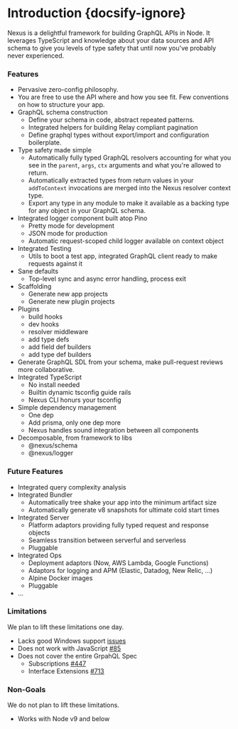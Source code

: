 # Introduction {docsify-ignore}

<p class='NextIs Note'></p>

Nexus is a delightful framework for building GraphQL APIs in Node. It leverages TypeScript and knowledge about your data sources and API schema to give you levels of type safety that until now you've probably never experienced.

### Features

- Pervasive zero-config philosophy.
- You are free to use the API where and how you see fit. Few conventions on how to structure your app.
- GraphQL schema construction
  - Define your schema in code, abstract repeated patterns.
  - Integrated helpers for building Relay compliant pagination
  - Define graphql types without export/import and configuration boilerplate.
- Type safety made simple
  - Automatically fully typed GraphQL resolvers accounting for what you see in the `parent`, `args`, `ctx` arguments and what you're allowed to return.
  - Automatically extracted types from return values in your `addToContext` invocations are merged into the Nexus resolver context type.
  - Export any type in any module to make it available as a backing type for any object in your GraphQL schema.
- Integrated logger component built atop Pino
  - Pretty mode for development
  - JSON mode for production
  - Automatic request-scoped child logger available on context object
- Integrated Testing
  - Utils to boot a test app, integrated GraphQL client ready to make requests against it
- Sane defaults
  - Top-level sync and async error handling, process exit
- Scaffolding
  - Generate new app projects
  - Generate new plugin projects
- Plugins
  - build hooks
  - dev hooks
  - resolver middleware
  - add type defs
  - add field def builders
  - add type def builders
- Generate GraphQL SDL from your schema, make pull-request reviews more collaborative.
- Integrated TypeScript
  - No install needed
  - Builtin dynamic tsconfig guide rails
  - Nexus CLI honurs your tsconfig
- Simple dependency management
  - One dep
  - Add prisma, only one dep more
  - Nexus handles sound integration between all components
- Decomposable, from framework to libs
  - @nexus/schema
  - @nexus/logger

### Future Features

- Integrated query complexity analysis
- Integrated Bundler
  - Automatically tree shake your app into the minimum artifact size
  - Automatically generate v8 snapshots for ultimate cold start times
- Integrated Server
  - Platform adaptors providing fully typed request and response objects
  - Seamless transition between serverful and serverless
  - Pluggable
- Integrated Ops
  - Deployment adaptors (Now, AWS Lambda, Google Functions)
  - Adaptors for logging and APM (Elastic, Datadog, New Relic, ...)
  - Alpine Docker images
  - Pluggable
- ...

### Limitations

We plan to lift these limitations one day.

- Lacks good Windows support [issues](https://github.com/graphql-nexus/nexus/labels/platform%2Fwindows)
- Does not work with JavaScript [#85](https://github.com/graphql-nexus/nexus/issues/85)
- Does not cover the entire GrpahQL Spec
  - Subscriptions [#447](https://github.com/graphql-nexus/nexus/issues/447)
  - Interface Extensions [#713](https://github.com/graphql-nexus/nexus/issues/713])

### Non-Goals

We do not plan to lift these limitations.

- Works with Node v9 and below
